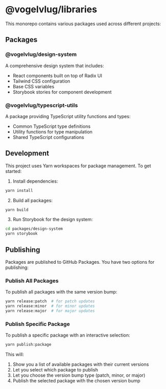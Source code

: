 # @vogelvlug/libraries

This monorepo contains various packages used across different projects:

## Packages

### @vogelvlug/design-system

A comprehensive design system that includes:

- React components built on top of Radix UI
- Tailwind CSS configuration
- Base CSS variables
- Storybook stories for component development

### @vogelvlug/typescript-utils

A package providing TypeScript utility functions and types:

- Common TypeScript type definitions
- Utility functions for type manipulation
- Shared TypeScript configurations

## Development

This project uses Yarn workspaces for package management. To get started:

1. Install dependencies:

```bash
yarn install
```

2. Build all packages:

```bash
yarn build
```

3. Run Storybook for the design system:

```bash
cd packages/design-system
yarn storybook
```

## Publishing

Packages are published to GitHub Packages. You have two options for publishing:

### Publish All Packages

To publish all packages with the same version bump:

```bash
yarn release:patch  # for patch updates
yarn release:minor  # for minor updates
yarn release:major  # for major updates
```

### Publish Specific Package

To publish a specific package with an interactive selection:

```bash
yarn publish:package
```

This will:
1. Show you a list of available packages with their current versions
2. Let you select which package to publish
3. Let you choose the version bump type (patch, minor, or major)
4. Publish the selected package with the chosen version bump
